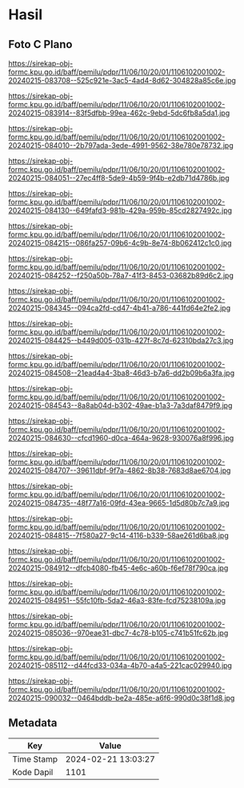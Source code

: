 # Hasil

## Foto C Plano

https://sirekap-obj-formc.kpu.go.id/baff/pemilu/pdpr/11/06/10/20/01/1106102001002-20240215-083708--525c921e-3ac5-4ad4-8d62-304828a85c6e.jpg

https://sirekap-obj-formc.kpu.go.id/baff/pemilu/pdpr/11/06/10/20/01/1106102001002-20240215-083914--83f5dfbb-99ea-462c-9ebd-5dc6fb8a5da1.jpg

https://sirekap-obj-formc.kpu.go.id/baff/pemilu/pdpr/11/06/10/20/01/1106102001002-20240215-084010--2b797ada-3ede-4991-9562-38e780e78732.jpg

https://sirekap-obj-formc.kpu.go.id/baff/pemilu/pdpr/11/06/10/20/01/1106102001002-20240215-084051--27ec4ff8-5de9-4b59-9f4b-e2db71d4786b.jpg

https://sirekap-obj-formc.kpu.go.id/baff/pemilu/pdpr/11/06/10/20/01/1106102001002-20240215-084130--649fafd3-981b-429a-959b-85cd2827492c.jpg

https://sirekap-obj-formc.kpu.go.id/baff/pemilu/pdpr/11/06/10/20/01/1106102001002-20240215-084215--086fa257-09b6-4c9b-8e74-8b062412c1c0.jpg

https://sirekap-obj-formc.kpu.go.id/baff/pemilu/pdpr/11/06/10/20/01/1106102001002-20240215-084252--f250a50b-78a7-41f3-8453-03682b89d6c2.jpg

https://sirekap-obj-formc.kpu.go.id/baff/pemilu/pdpr/11/06/10/20/01/1106102001002-20240215-084345--094ca2fd-cd47-4b41-a786-441fd64e2fe2.jpg

https://sirekap-obj-formc.kpu.go.id/baff/pemilu/pdpr/11/06/10/20/01/1106102001002-20240215-084425--b449d005-031b-427f-8c7d-62310bda27c3.jpg

https://sirekap-obj-formc.kpu.go.id/baff/pemilu/pdpr/11/06/10/20/01/1106102001002-20240215-084508--21ead4a4-3ba8-46d3-b7a6-dd2b09b6a3fa.jpg

https://sirekap-obj-formc.kpu.go.id/baff/pemilu/pdpr/11/06/10/20/01/1106102001002-20240215-084543--8a8ab04d-b302-49ae-b1a3-7a3daf8479f9.jpg

https://sirekap-obj-formc.kpu.go.id/baff/pemilu/pdpr/11/06/10/20/01/1106102001002-20240215-084630--cfcd1960-d0ca-464a-9628-930076a8f996.jpg

https://sirekap-obj-formc.kpu.go.id/baff/pemilu/pdpr/11/06/10/20/01/1106102001002-20240215-084707--39611dbf-9f7a-4862-8b38-7683d8ae6704.jpg

https://sirekap-obj-formc.kpu.go.id/baff/pemilu/pdpr/11/06/10/20/01/1106102001002-20240215-084735--48f77a16-09fd-43ea-9665-1d5d80b7c7a9.jpg

https://sirekap-obj-formc.kpu.go.id/baff/pemilu/pdpr/11/06/10/20/01/1106102001002-20240215-084815--7f580a27-9c14-4116-b339-58ae261d6ba8.jpg

https://sirekap-obj-formc.kpu.go.id/baff/pemilu/pdpr/11/06/10/20/01/1106102001002-20240215-084912--dfcb4080-fb45-4e6c-a60b-f6ef78f790ca.jpg

https://sirekap-obj-formc.kpu.go.id/baff/pemilu/pdpr/11/06/10/20/01/1106102001002-20240215-084951--55fc10fb-5da2-46a3-83fe-fcd75238109a.jpg

https://sirekap-obj-formc.kpu.go.id/baff/pemilu/pdpr/11/06/10/20/01/1106102001002-20240215-085036--970eae31-dbc7-4c78-b105-c741b51fc62b.jpg

https://sirekap-obj-formc.kpu.go.id/baff/pemilu/pdpr/11/06/10/20/01/1106102001002-20240215-085112--d44fcd33-034a-4b70-a4a5-221cac029940.jpg

https://sirekap-obj-formc.kpu.go.id/baff/pemilu/pdpr/11/06/10/20/01/1106102001002-20240215-090032--0464bddb-be2a-485e-a6f6-990d0c38f1d8.jpg


## Metadata

| Key        | Value               |
| ---------- | ------------------- |
| Time Stamp | 2024-02-21 13:03:27 |
| Kode Dapil | 1101                |



